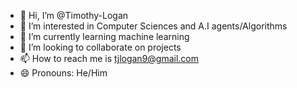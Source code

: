 - 👋 Hi, I’m @Timothy-Logan
- 👀 I’m interested in Computer Sciences and A.I agents/Algorithms
- 🌱 I’m currently learning machine learning 
- 💞️ I’m looking to collaborate on projects
- 📫 How to reach me is tjlogan9@gmail.com
- 😄 Pronouns: He/Him



